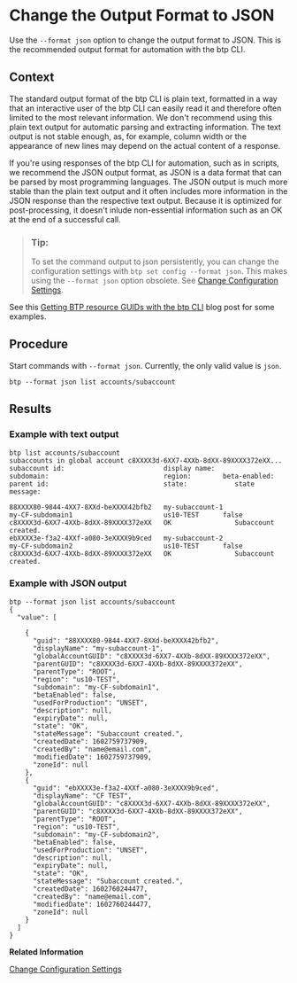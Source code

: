 <!-- loiodcb85b7dea61432cbafaab4ce0ec9b08 -->

# Change the Output Format to JSON

Use the `--format json` option to change the output format to JSON. This is the recommended output format for automation with the btp CLI.



## Context

The standard output format of the btp CLI is plain text, formatted in a way that an interactive user of the btp CLI can easily read it and therefore often limited to the most relevant information. We don't recommend using this plain text output for automatic parsing and extracting information. The text output is not stable enough, as, for example, column width or the appearance of new lines may depend on the actual content of a response.

If you're using responses of the btp CLI for automation, such as in scripts, we recommend the JSON output format, as JSON is a data format that can be parsed by most programming languages. The JSON output is much more stable than the plain text output and it often includes more information in the JSON response than the respective text output. Because it is optimized for post-processing, it doesn't inlude non-essential information such as an OK at the end of a successful call.

> ### Tip:  
> To set the command output to json persistently, you can change the configuration settings with `btp set config --format json`. This makes using the `--format json` option obsolete. See [Change Configuration Settings](change-configuration-settings-dba4eb6.md).

See this [Getting BTP resource GUIDs with the btp CLI](https://blogs.sap.com/2021/12/01/getting-btp-resource-guids-with-the-btp-cli-part-2-json-and-jq/) blog post for some examples.



## Procedure

Start commands with `--format json`. Currently, the only valid value is `json`.

```
btp --format json list accounts/subaccount
```



<a name="loiodcb85b7dea61432cbafaab4ce0ec9b08__result_iyy_c2k_qnb"/>

## Results



### Example with text output

```
btp list accounts/subaccount
subaccounts in global account c8XXXX3d-6XX7-4XXb-8dXX-89XXXX372eXX...
subaccount id:                         display name:                              subdomain:                             region:        beta-enabled:   parent id:                             state:            state message:                                                                                                                                                    

88XXXX80-9844-4XX7-8XXd-beXXXX42bfb2   my-subaccount-1                            my-CF-subdomain1                       us10-TEST      false           c8XXXX3d-6XX7-4XXb-8dXX-89XXXX372eXX   OK                Subaccount created.                                                                                                                                               
ebXXXX3e-f3a2-4XXf-a080-3eXXXX9b9ced   my-subaccount-2                            my-CF-subdomain2                       us10-TEST      false           c8XXXX3d-6XX7-4XXb-8dXX-89XXXX372eXX   OK                Subaccount created.
```



### Example with JSON output

```
btp --format json list accounts/subaccount
{
  "value": [

    {
      "guid": "88XXXX80-9844-4XX7-8XXd-beXXXX42bfb2",
      "displayName": "my-subaccount-1",
      "globalAccountGUID": "c8XXXX3d-6XX7-4XXb-8dXX-89XXXX372eXX",
      "parentGUID": "c8XXXX3d-6XX7-4XXb-8dXX-89XXXX372eXX",
      "parentType": "ROOT",
      "region": "us10-TEST",
      "subdomain": "my-CF-subdomain1",
      "betaEnabled": false,
      "usedForProduction": "UNSET",
      "description": null,
      "expiryDate": null,
      "state": "OK",
      "stateMessage": "Subaccount created.",
      "createdDate": 1602759737909,
      "createdBy": "name@email.com",
      "modifiedDate": 1602759737909,
      "zoneId": null
    },
    {
      "guid": "ebXXXX3e-f3a2-4XXf-a080-3eXXXX9b9ced",
      "displayName": "CF TEST",
      "globalAccountGUID": "c8XXXX3d-6XX7-4XXb-8dXX-89XXXX372eXX",
      "parentGUID": "c8XXXX3d-6XX7-4XXb-8dXX-89XXXX372eXX",
      "parentType": "ROOT",
      "region": "us10-TEST",
      "subdomain": "my-CF-subdomain2",
      "betaEnabled": false,
      "usedForProduction": "UNSET",
      "description": null,
      "expiryDate": null,
      "state": "OK",
      "stateMessage": "Subaccount created.",
      "createdDate": 1602760244477,
      "createdBy": "name@email.com",
      "modifiedDate": 1602760244477,
      "zoneId": null
    }
  ]
} 
```

**Related Information**  


[Change Configuration Settings](change-configuration-settings-dba4eb6.md "Change the configuration settings to customize the behavior of the btp CLI.")

